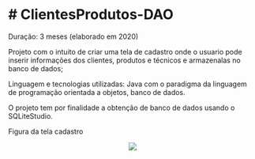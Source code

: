 # # ClientesProdutos-DAO

Duração: 3 meses (elaborado em 2020)
                                                                             
Projeto com o intuito de  criar uma tela de cadastro onde o usuario pode inserir informações dos clientes, produtos e técnicos e armazenalas no banco de dados;

Linguagem e tecnologias utilizadas: Java com o paradigma da linguagem de programação orientada a objetos, banco de dados.

O projeto tem por finalidade a obtenção de banco de dados usando o SQLiteStudio. 

Figura da tela cadastro

<div align="center">
<img src="https://user-images.githubusercontent.com/73189635/143271962-b90040e9-78e9-4168-bc38-e15e2adb8767.png"/>
</div>
